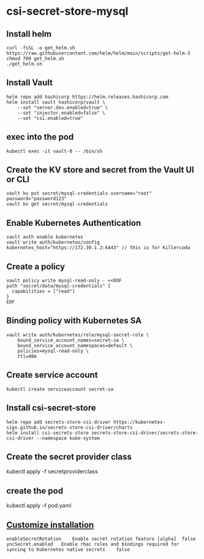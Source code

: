 # csi-secret-store-mysql

## Install helm

```
curl -fsSL -o get_helm.sh https://raw.githubusercontent.com/helm/helm/main/scripts/get-helm-3
chmod 700 get_helm.sh
./get_helm.sh
```

## Install Vault 
```
helm repo add hashicorp https://helm.releases.hashicorp.com
helm install vault hashicorp/vault \
    --set "server.dev.enabled=true" \
    --set "injector.enabled=false" \
    --set "csi.enabled=true"
```
## exec into the pod
```
kubectl exec -it vault-0 -- /bin/sh
```

## Create the KV store and secret from the Vault UI or CLI 
```
vault kv put secret/mysql-credentials username="root" password="password123"
vault kv get secret/mysql-credentials
```

## Enable Kubernetes Authentication
```
vault auth enable kubernetes
vault write auth/kubernetes/config kubernetes_host="https://172.30.1.2:6443" // this is for Killercoda

```
## Create a policy
```
vault policy write mysql-read-only - <<EOF
path "secret/data/mysql-credentials" {
  capabilities = ["read"]
}
EOF
```

## Binding policy with Kubernetes SA
```
vault write auth/kubernetes/role/mysql-secret-role \
    bound_service_account_names=secret-sa \
    bound_service_account_namespaces=default \
    policies=mysql-read-only \
    ttl=40m
```

## Create service account 
```
kubectl create serviceaccount secret-sa

```

## Install csi-secret-store
```
helm repo add secrets-store-csi-driver https://kubernetes-sigs.github.io/secrets-store-csi-driver/charts
helm install csi-secrets-store secrets-store-csi-driver/secrets-store-csi-driver --namespace kube-system
```

## Create the secret provider class
kubectl apply -f secretproviderclass

## create the pod 
kubectl apply -f pod.yaml


## [Customize installation](https://github.com/kubernetes-sigs/secrets-store-csi-driver/tree/main/charts/secrets-store-csi-driver#configuration)
```
enableSecretRotation	Enable secret rotation feature [alpha]	false
yncSecret.enabled	Enable rbac roles and bindings required for syncing to Kubernetes native secrets	false
```
